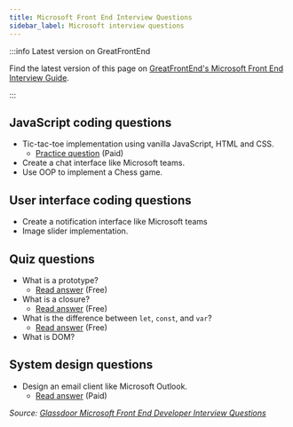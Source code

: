 ```yaml
---
title: Microsoft Front End Interview Questions
sidebar_label: Microsoft interview questions
---
```


:::info Latest version on GreatFrontEnd

Find the latest version of this page on [GreatFrontEnd's Microsoft Front End Interview Guide](https://www.greatfrontend.com/interviews/company/microsoft/questions-guides?utm_source=frontendinterviewhandbook&utm_medium=referral&gnrs=frontendinterviewhandbook).

:::

## JavaScript coding questions

- Tic-tac-toe implementation using vanilla JavaScript, HTML and CSS.
  - [Practice question](https://www.greatfrontend.com/questions/user-interface/tic-tac-toe?utm_source=frontendinterviewhandbook&utm_medium=referral&gnrs=frontendinterviewhandbook) (Paid)
- Create a chat interface like Microsoft teams.
- Use OOP to implement a Chess game.

## User interface coding questions

- Create a notification interface like Microsoft teams
- Image slider implementation.

## Quiz questions

- What is a prototype?
  - [Read answer](https://www.greatfrontend.com/questions/quiz/explain-how-prototypal-inheritance-works?utm_source=frontendinterviewhandbook&utm_medium=referral&gnrs=frontendinterviewhandbook) (Free)
- What is a closure?
  - [Read answer](https://www.greatfrontend.com/questions/quiz/what-is-a-closure-and-how-why-would-you-use-one?utm_source=frontendinterviewhandbook&utm_medium=referral&gnrs=frontendinterviewhandbook) (Free)
- What is the difference between `let`, `const`, and `var`?
  - [Read answer](https://www.greatfrontend.com/questions/quiz/what-are-the-differences-between-variables-created-using-let-var-or-const?utm_source=frontendinterviewhandbook&utm_medium=referral&gnrs=frontendinterviewhandbook) (Free)
- What is DOM?

## System design questions

- Design an email client like Microsoft Outlook.
  - [Read answer](https://www.greatfrontend.com/questions/system-design/email-client-outlook?utm_source=frontendinterviewhandbook&utm_medium=referral&gnrs=frontendinterviewhandbook) (Paid)

_Source: [Glassdoor Microsoft Front End Developer Interview Questions](https://www.glassdoor.sg/Interview/Microsoft-Front-End-Developer-Interview-Questions-EI_IE1651.0,9_KO10,29.htm)_
